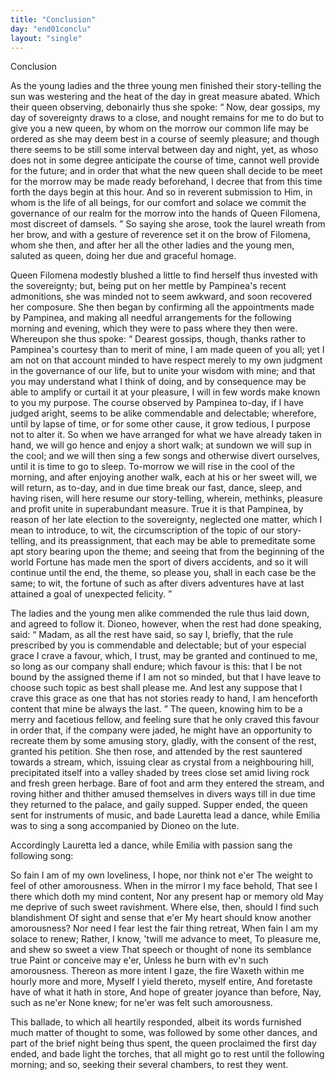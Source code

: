 ```yaml
---
title: "Conclusion"
day: "end01conclu"
layout: "single"
---
```

<html>
 <head>
 </head>
 <body>
  <div id="d01conclu" type="conclusion" who="author">
   <head>
    Conclusion
   </head>
   <p>
    <milestone id="p01970001"/>
    As the young ladies and the three young men finished their story-telling
      the sun was westering and the heat of the day in great
      measure abated.
    <milestone id="p01970002"/>
    Which their queen observing, debonairly thus she
      spoke:
    <q direct="unspecified">
     Now, dear gossips, my day of sovereignty draws to a close,
	and nought remains for me to do but to give you a new queen, by
     <pb n="64"/>
     whom on the morrow our common life may be ordered as she may
	deem best in a course of seemly pleasure; and though there seems to
	be still some interval between day and night, yet, as whoso does not
	in some degree anticipate the course of time, cannot well provide for
	the future; and in order that what the new queen shall decide to be
	meet for the morrow may be made ready beforehand, I decree that
	from this time forth the days begin at this hour.
     <milestone id="p01970003"/>
     And so in reverent
	submission to Him, in whom is the life of all beings, for our comfort
	and solace we commit the governance of our realm for the morrow
	into the hands of Queen Filomena, most discreet of damsels.
    </q>
    <milestone id="p01970004"/>
    So saying she arose, took the laurel wreath from her brow, and with a
      gesture of reverence set it on the brow of Filomena, whom she then,
      and after her all the other ladies and the young men, saluted as
      queen, doing her due and graceful homage.
   </p>
   <p>
    <milestone id="p01970005"/>
    Queen Filomena modestly blushed a little to find herself thus
      invested with the sovereignty; but, being put on her mettle by
      Pampinea's recent admonitions, she was minded not to seem awkward,
      and soon recovered her composure. She then began by confirming
      all the appointments made by Pampinea, and making all needful
      arrangements for the following morning and evening, which they
      were to pass where they then were. Whereupon she thus spoke:
    <milestone id="p01970006"/>
    <q direct="unspecified">
     Dearest gossips, though, thanks rather to Pampinea's courtesy than
	to merit of mine, I am made queen of you all; yet I am not on
	that account minded to have respect merely to my own judgment in
	the governance of our life, but to unite your wisdom with mine; and
	that you may understand what I think of doing, and by consequence
	may be able to amplify or curtail it at your pleasure, I will in few
	words make known to you my purpose.
     <milestone id="p01970007"/>
     The course observed by
	Pampinea to-day, if I have judged aright, seems to be alike commendable
	and delectable; wherefore, until by lapse of time, or for some
	other cause, it grow tedious, I purpose not to alter it.
     <milestone id="p01970008"/>
     So when we
	have arranged for what we have already taken in hand, we will go
	hence and enjoy a short walk; at sundown we will sup in the cool;
	and we will then sing a few songs and otherwise divert ourselves,
	until it is time to go to sleep.
     <milestone id="p01970009"/>
     To-morrow we will rise in the cool
	of the morning, and after enjoying another walk, each at his or her
	sweet will, we will return, as to-day, and in due time break our fast,
	dance, sleep, and having risen, will here resume our story-telling,
     <pb n="65"/>
     wherein, methinks, pleasure and profit unite in superabundant
	measure.
     <milestone id="p01970010"/>
     True it is that Pampinea, by reason of her late election to
	the sovereignty, neglected one matter, which I mean to introduce,
	to wit, the circumscription of the topic of our story-telling, and its
	preassignment, that each may be able to premeditate some apt story
	bearing upon the theme; and seeing that from the beginning of the
	world Fortune has made men the sport of divers accidents, and so it
	will continue until the end, the theme, so please you, shall in each
	case be the same;
     <milestone id="p01970011"/>
     <seg type="topic">
      to wit, the fortune of such as after divers adventures
	  have at last attained a goal of unexpected felicity.
     </seg>
    </q>
   </p>
   <p>
    <milestone id="p01970012"/>
    The ladies and the young men alike commended the rule thus
      laid down, and agreed to follow it. Dioneo, however, when the rest
      had done speaking, said:
    <q direct="unspecified">
     Madam, as all the rest have said, so say
	I, briefly, that the rule prescribed by you is commendable and delectable;
	but of your especial grace I crave a favour, which, I trust,
	may be granted and continued to me, so long as our company shall
	endure; which favour is this: that I be not bound by the assigned
	theme if I am not so minded, but that I have leave to choose such
	topic as best shall please me.
     <milestone id="p01970013"/>
     And lest any suppose that I crave this
	grace as one that has not stories ready to hand, I am henceforth
	content that mine be always the last.
    </q>
    <milestone id="p01970014"/>
    The queen, knowing him to
      be a merry and facetious fellow, and feeling sure that he only craved
      this favour in order that, if the company were jaded, he might have
      an opportunity to recreate them by some amusing story, gladly, with
      the consent of the rest, granted his petition.
    <milestone id="p01970015"/>
    She then rose, and
      attended by the rest sauntered towards a stream, which, issuing clear
      as crystal from a neighbouring hill, precipitated itself into a valley
      shaded by trees close set amid living rock and fresh green herbage.
      Bare of foot and arm they entered the stream, and roving hither and
      thither amused themselves in divers ways till
    <milestone id="p01970016"/>
    in due time they returned
      to the palace, and gaily supped. Supper ended, the queen sent for
      instruments of music, and bade Lauretta lead a dance, while Emilia
      was to sing a song accompanied by Dioneo on the lute.
   </p>
   <p>
    <milestone id="p01970017"/>
    Accordingly Lauretta led a dance, while Emilia with passion
      sang the following song:
   </p>
   <div3 type="song" who="emilia">
    <lg>
     <milestone id="p01970018"/>
     <l>
      So fain I am of my own loveliness,
     </l>
     <l>
      I hope, nor think not e'er
     </l>
     <l>
      The weight to feel of other amorousness.
     </l>
    </lg>
    <pb n="66"/>
    <lg>
     <milestone id="p01970019"/>
     <l>
      When in the mirror I my face behold,
     </l>
     <l>
      That see I there which doth my mind content,
     </l>
     <l>
      Nor any present hap or memory old
     </l>
     <l>
      May me deprive of such sweet ravishment.
     </l>
     <l>
      Where else, then, should I find such blandishment
     </l>
     <l>
      Of sight and sense that e'er
     </l>
     <l>
      My heart should know another amorousness?
     </l>
    </lg>
    <lg>
     <milestone id="p01970020"/>
     <l>
      Nor need I fear lest the fair thing retreat,
     </l>
     <l>
      When fain I am my solace to renew;
     </l>
     <l>
      Rather, I know, 'twill me advance to meet,
     </l>
     <l>
      To pleasure me, and shew so sweet a view
     </l>
     <l>
      That speech or thought of none its semblance true
     </l>
     <l>
      Paint or conceive may e'er,
     </l>
     <l>
      Unless he burn with ev'n such amorousness.
     </l>
    </lg>
    <lg>
     <milestone id="p01970021"/>
     <l>
      Thereon as more intent I gaze, the fire
     </l>
     <l>
      Waxeth within me hourly more and more,
     </l>
     <l>
      Myself I yield thereto, myself entire,
     </l>
     <l>
      And foretaste have of what it hath in store,
     </l>
     <l>
      And hope of greater joyance than before,
     </l>
     <l>
      Nay, such as ne'er
     </l>
     <l>
      None knew; for ne'er was felt such amorousness.
     </l>
    </lg>
   </div3>
   <p>
    <milestone id="p01970022"/>
    This ballade, to which all heartily responded, albeit its words
      furnished much matter of thought to some, was followed by some
      other dances, and part of the brief night being thus spent, the queen
      proclaimed the first day ended, and bade light the torches, that all
      might go to rest until the following morning; and so, seeking their
      several chambers, to rest they went.
   </p>
  </div>
 </body>
</html>
